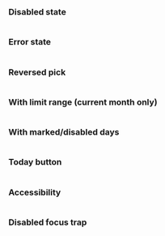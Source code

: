 ```jsx {"file": "./examples/DatePicker_0_default.jsx"}
```

### Disabled state

```jsx {"file": "./examples/DatePicker_1_disabled.jsx"}
```

### Error state

```jsx {"file": "./examples/DatePicker_2_error.jsx"}
```

### Reversed pick

```jsx {"file": "./examples/DatePicker_3_reversed.jsx"}
```

### With limit range (current month only)

```jsx {"file": "./examples/DatePicker_4_limit.jsx"}
```

### With marked/disabled days

```jsx {"file": "./examples/DatePicker_5_days.jsx"}
```

### Today button

```jsx {"file": "./examples/DatePicker_6_today.jsx"}
```

### Accessibility

```jsx {"file": "./examples/DatePicker_7_accessibility.jsx"}
```

### Disabled focus trap

```jsx {"file": "./examples/DatePicker_8_disabled_focus_trap.jsx"}
```